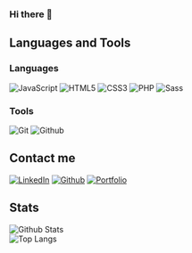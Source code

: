 ### Hi there 👋

<!-- ![React](https://raw.githubusercontent.com/github/explore/master/topics/react/react.png) -->

## Languages and Tools
### Languages
![JavaScript](https://img.shields.io/badge/-JavaScript-black?style=for-the-badge&logo=javascript)
![HTML5](https://img.shields.io/badge/-HTML-black?style=for-the-badge&logo=html5)
![CSS3](https://img.shields.io/badge/-CSS-black?style=for-the-badge&logo=css3)
![PHP](https://img.shields.io/badge/-PHP-black?style=for-the-badge&logo=php)
![Sass](https://img.shields.io/badge/-Sass-black?style=for-the-badge&logo=sass)

### Tools
![Git](https://img.shields.io/badge/-Git-black?style=for-the-badge&logo=git)
![Github](https://img.shields.io/badge/-Github-black?style=for-the-badge&logo=github)


## Contact me
[![LinkedIn](https://img.shields.io/badge/-Ansell%20Maximilian-blue?style=for-the-badge&logo=linkedin)][linkedin]
[![Github](https://img.shields.io/badge/-AnsellMaximilian-black?style=for-the-badge&logo=github)][github]
[![Portfolio](https://img.shields.io/badge/-Portfolio-black?style=for-the-badge)][website]

## Stats
![Github Stats](https://github-readme-stats.vercel.app/api?username=ansellmaximilian&count_private=true&show_icons=true&include_all_commits=true)
<br/>
![Top Langs](https://github-readme-stats.vercel.app/api/top-langs/?username=ansellmaximilian&theme=dark&layout=compact)


<!-- Definitions -->
[website]: http://ansellmaximilian.github.io/
[linkedin]: https://www.linkedin.com/in/ansell-maximilian/
[github]: https://www.linkedin.com/in/ansell-maximilian/
